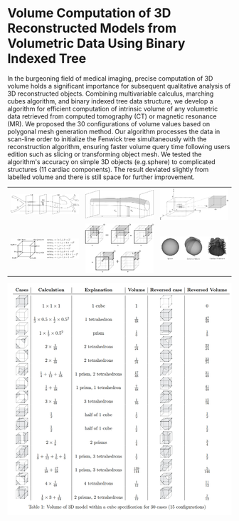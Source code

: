 # Volume Computation of 3D Reconstructed Models from Volumetric Data Using Binary Indexed Tree

In the burgeoning field of medical imaging, precise computation of 3D volume holds a significant importance for subsequent qualitative analysis of 3D reconstructed objects. Combining multivariable calculus, marching cubes algorithm, and binary indexed tree data structure, we develop a algorithm for efficient computation of intrinsic volume of any volumetric data retrieved from computed tomography (CT) or magnetic resonance (MR). We proposed the 30 configurations of volume values based on polygonal mesh generation method. Our algorithm processes the data in scan-line order to initialize the Fenwick tree simultaneously with the reconstruction algorithm, ensuring faster volume query time following users edition such as slicing or transforming object mesh. We tested the algorithm's accuracy on simple 3D objects (e.g.sphere) to complicated structures (11 cardiac components). The result deviated slightly from labelled volume and there is still space for further improvement.

|  |  |  |
|----------|----------|----------|
| <img src="imgs/Integral_Surface_Function.png" width="200"/> | <img src="imgs/Exclusion.png" width="200"/> | <img src="imgs/Triple_Integral.png" width="200"/> |
| <img src="imgs/Binary_Vertices.png" width="200"/> | <img src="imgs/3D_BIT.png" width="200"/> | <img src="imgs/Experiment.png" width="200"/> |


![VolumeConfigurations](imgs/VolumeConfigurations.png)